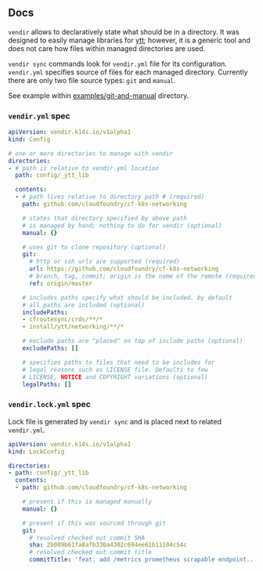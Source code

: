 ## Docs

`vendir` allows to declaratively state what should be in a directory. It was designed to easily manage libraries for [ytt](https://get-ytt.io); however, it is a generic tool and does not care how files within managed directories are used.

`vendir sync` commands look for `vendir.yml` file for its configuration. `vendir.yml` specifies source of files for each managed directory. Currently there are only two file source types: `git` and `manual`.

See example within [examples/git-and-manual](../examples/git-and-manual) directory.

### `vendir.yml` spec

```yaml
apiVersion: vendir.k14s.io/v1alpha1
kind: Config

# one or more directories to manage with vendir
directories:
- # path is relative to vendir.yml location
  path: config/_ytt_lib

  contents:
  - # path lives relative to directory path # (required)
    path: github.com/cloudfoundry/cf-k8s-networking

    # states that directory specified by above path
    # is managed by hand; nothing to do for vendir (optional)
    manual: {}

    # uses git to clone repository (optional)
    git:
      # http or ssh urls are supported (required)
      url: https://github.com/cloudfoundry/cf-k8s-networking
      # branch, tag, commit; origin is the name of the remote (required)
      ref: origin/master

    # includes paths specify what should be included. by default
    # all paths are included (optional)
    includePaths:
    - cfroutesync/crds/**/*
    - install/ytt/networking/**/*

    # exclude paths are "placed" on top of include paths (optional)
    excludePaths: []

    # specifies paths to files that need to be includes for
    # legal reasons such as LICENSE file. Defaults to few 
    # LICENSE, NOTICE and COPYRIGHT variations (optional)
    legalPaths: []
```

### `vendir.lock.yml` spec

Lock file is generated by `vendir sync` and is placed next to related `vendir.yml`.

```yaml
apiVersion: vendir.k14s.io/v1alpha1
kind: LockConfig

directories:
- path: config/_ytt_lib
  contents:
  - path: github.com/cloudfoundry/cf-k8s-networking

    # present if this is managed manually
    manual: {}

    # present if this was sourced through git
    git:
      # resolved checked out commit SHA
      sha: 2b009b61fa8afb330a4302c694ee61b11104c54c
      # resolved checked out commit title
      commitTitle: 'feat: add /metrics prometheus scrapable endpoint...'
```
